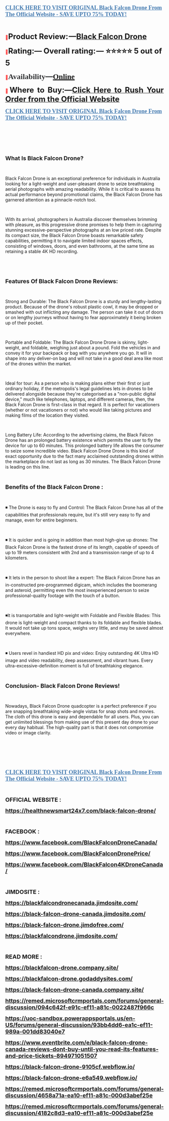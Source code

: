 <p align="left"><strong><a href="https://healthnewsmart24x7.com/black-falcon-drone-buy/" target="_blank"><span style="color: #437ab0;"><span style="font-family: 'Linux Libertine G';"><span style="font-size: large;"><u>CLICK HERE TO VISIT ORIGINAL Black Falcon Drone From The Official Website - SAVE UPTO 75% TODAY!</u></span></span></span></a></strong></p>
<p align="left"><br /> </p>
<p align="justify"><span style="color: #ff0000;">📣</span><span style="font-size: x-large;"><span lang="en-US"><strong>Product Review: &mdash;</strong></span></span><a href="https://www.facebook.com/BlackFalconDronePrice/" target="_blank"><span style="font-size: x-large;"><span lang="en-US"><strong>Black Falcon Drone</strong></span></span></a></p>
<p><span style="color: #ff0000;">📣</span><span style="font-size: x-large;"><span lang="en-US"><strong>Rating:&mdash; Overall rating: &mdash; ⭐⭐⭐⭐⭐ 5 out of 5</strong></span></span></p>
<p><strong><span style="color: #ff0000;">📣</span></strong><strong><span style="color: #323335;"><span style="font-family: 'PT Serif', serif;"><span style="font-size: x-large;"><span lang="en-US"><strong>Availability</strong></span></span></span></span></strong><strong><span style="color: #323335;"><span style="font-size: x-large;">&mdash;</span></span></strong><strong><a href="https://www.facebook.com/BlackFalcon4KDroneCanada/" target="_blank"><span style="font-family: 'PT Serif', serif;"><span style="font-size: x-large;"><span lang="en-US"><u><strong>Online</strong></u></span></span></span></a></strong></p>
<p align="justify"><span style="color: #ff0000;">📣</span><span style="font-size: x-large;"><span lang="en-US"><strong>Where to Buy:&mdash;</strong></span></span><a href="https://www.facebook.com/BlackFalconDroneCanada/"><span style="font-size: x-large;"><strong>Click Here to Rush Your Order from the Official Website</strong></span></a></p>
<p align="left"><strong><a href="https://healthnewsmart24x7.com/black-falcon-drone-buy/" target="_blank"><span style="color: #437ab0;"><span style="font-family: 'Linux Libertine G';"><span style="font-size: large;"><span lang="en-US"><u><strong>CLICK HERE TO VISIT ORIGINAL Black Falcon Drone From The Official Website - SAVE UPTO 75% TODAY!</strong></u></span></span></span></span></a></strong></p>
<p>&nbsp;</p>
<p>&nbsp;</p>
<p>&nbsp;</p>
<p><span style="font-size: large;"><strong>W</strong></span><span style="font-size: large;"><strong>hat</strong></span><span style="font-size: large;"><strong> I</strong></span><span style="font-size: large;"><strong>s</strong></span><span style="font-size: large;"><strong> Black Falcon Drone?</strong></span></p>
<p>&nbsp;</p>
<p>Black Falcon Drone is an exceptional preference for individuals in Australia looking for a light-weight and user-pleasant drone to seize breathtaking aerial photographs with amazing readability. While it is critical to assess its actual performance beyond promotional claims, the Black Falcon Drone has garnered attention as a pinnacle-notch tool.</p>
<p>&nbsp;</p>
<p>With its arrival, photographers in Australia discover themselves brimming with pleasure, as this progressive drone promises to help them in capturing stunning excessive-perspective photographs at an low priced rate. Despite its compact size, the Black Falcon Drone boasts remarkable safety capabilities, permitting it to navigate limited indoor spaces effects, consisting of windows, doors, and even bathrooms, at the same time as retaining a stable 4K HD recording.</p>
<p>&nbsp;</p>
<p>&nbsp;</p>
<p><span style="font-size: large;"><strong>Features Of Black Falcon Drone Reviews:</strong></span></p>
<p>&nbsp;</p>
<p>Strong and Durable: The Black Falcon Drone is a sturdy and lengthy-lasting product. Because of the drone's robust plastic cowl, it may be dropped or smashed with out inflicting any damage. The person can take it out of doors or on lengthy journeys without having to fear approximately it being broken up of their pocket.</p>
<p>&nbsp;</p>
<p>Portable and Foldable: The Black Falcon Drone Drone is skinny, light-weight, and foldable, weighing just about a pound. Fold the vehicles in and convey it for your backpack or bag with you anywhere you go. It will in shape into any deliver-on bag and will not take in a good deal area like most of the drones within the market.</p>
<p>&nbsp;</p>
<p>Ideal for tour: As a person who is making plans either their first or just ordinary holiday, if the metropolis's legal guidelines lets in drones to be delivered alongside because they're categorised as a "non-public digital device," much like telephones, laptops, and different cameras, then, the Black Falcon Drone is first-class in that regard. It is perfect for vacationers (whether or not vacationers or not) who would like taking pictures and making films of the location they visited.</p>
<p>&nbsp;</p>
<p>Long Battery Life: According to the advertising claims, the Black Falcon Drone has an prolonged battery existence which permits the user to fly the device for up to 60 minutes. This prolonged battery life allows the consumer to seize some incredible video. Black Falcon Drone Drone is this kind of exact opportunity due to the fact many acclaimed outstanding drones within the marketplace do not last as long as 30 minutes. The Black Falcon Drone is leading on this line.</p>
<p>&nbsp;</p>
<p><span style="font-size: large;"><strong>Benefits of the Black Falcon Drone :</strong></span></p>
<p>&nbsp;</p>
<p>◾ The Drone is easy to fly and Control: The Black Falcon Drone has all of the capabilities that professionals require, but it's still very easy to fly and manage, even for entire beginners.</p>
<p>&nbsp;</p>
<p>◾ It is quicker and is going in addition than most high-give up drones: The Black Falcon Drone is the fastest drone of its length, capable of speeds of up to 19 meters consistent with 2nd and a transmission range of up to 4 kilometers.</p>
<p>&nbsp;</p>
<p>◾ It lets in the person to shoot like a expert: The Black Falcon Drone has an in-constructed pre-programmed digicam, which includes the boomerang and asteroid, permitting even the most inexperienced person to seize professional-quality footage with the touch of a button.</p>
<p>&nbsp;</p>
<p>◾It is transportable and light-weight with Foldable and Flexible Blades: This drone is light-weight and compact thanks to its foldable and flexible blades. It would not take up tons space, weighs very little, and may be saved almost everywhere.</p>
<p>&nbsp;</p>
<p>◾ Users revel in handiest HD pix and video: Enjoy outstanding 4K Ultra HD image and video readability, deep assessment, and vibrant hues. Every ultra-excessive-definition moment is full of breathtaking elegance.</p>
<p>&nbsp;</p>
<p><span style="font-size: large;"><strong>Conclusion- Black Falcon Drone Reviews!</strong></span></p>
<p>&nbsp;</p>
<p>Nowadays, Black Falcon Drone quadcopter is a perfect preference if you are snapping breathtaking wide-angle vistas for snap shots and movies. The cloth of this drone is easy and dependable for all users. Plus, you can get unlimited blessings from making use of this present day drone to your every day habitual. The high-quality part is that it does not compromise video or image clarity.</p>
<p>&nbsp;</p>
<p>&nbsp;</p>
<p>&nbsp;</p>
<p align="left"><strong><a href="https://healthnewsmart24x7.com/black-falcon-drone-buy/" target="_blank"><span style="color: #437ab0;"><span style="font-family: 'Linux Libertine G';"><span style="font-size: large;"><span lang="en-US"><u><strong>CLICK HERE TO VISIT ORIGINAL Black Falcon Drone From The Official Website - SAVE UPTO 75% TODAY!</strong></u></span></span></span></span></a></strong></p>
<p align="left"><br /> </p>
<p><span style="font-size: large;"><strong>OFFICIAL WEBSITE :</strong></span></p>
<p><span style="font-size: large;"><strong><a href="https://healthnewsmart24x7.com/black-falcon-drone/">https://healthnewsmart24x7.com/black-falcon-drone/</a></strong></span></p>
<p>&nbsp;</p>
<p><span style="font-size: large;"><strong>FACEBOOK :</strong></span></p>
<p><span style="font-size: large;"><strong><a href="https://www.facebook.com/BlackFalconDroneCanada/">https://www.facebook.com/BlackFalconDroneCanada/</a></strong></span></p>
<p><span style="font-size: large;"><strong><a href="https://www.facebook.com/BlackFalconDronePrice/">https://www.facebook.com/BlackFalconDronePrice/</a></strong></span></p>
<p><span style="font-size: large;"><strong><a href="https://www.facebook.com/BlackFalcon4KDroneCanada/">https://www.facebook.com/BlackFalcon4KDroneCanada/</a></strong></span></p>
<p>&nbsp;</p>
<p><span style="font-size: large;"><strong>JIMDOSITE :</strong></span></p>
<p><span style="font-size: large;"><strong><a href="https://blackfalcondronecanada.jimdosite.com/">https://blackfalcondronecanada.jimdosite.com/</a></strong></span></p>
<p><span style="font-size: large;"><strong><a href="https://black-falcon-drone-canada.jimdosite.com/">https://black-falcon-drone-canada.jimdosite.com/</a></strong></span></p>
<p><span style="font-size: large;"><strong><a href="https://black-falcon-drone.jimdofree.com/">https://black-falcon-drone.jimdofree.com/</a></strong></span></p>
<p><span style="font-size: large;"><strong><a href="https://blackfalcondrone.jimdosite.com/">https://blackfalcondrone.jimdosite.com/</a></strong></span></p>
<p>&nbsp;</p>
<p><span style="font-size: large;"><strong>READ MORE :</strong></span></p>
<p><span style="font-size: large;"><strong><a href="https://blackfalcon-drone.company.site/">https://blackfalcon-drone.company.site/</a></strong></span></p>
<p><span style="font-size: large;"><strong><a href="https://blackfalcon-drone.godaddysites.com/">https://blackfalcon-drone.godaddysites.com/</a></strong></span></p>
<p><span style="font-size: large;"><strong><a href="https://black-falcon-drone-canada.company.site/">https://black-falcon-drone-canada.company.site/</a></strong></span></p>
<p><span style="font-size: large;"><strong><a href="https://remed.microsoftcrmportals.com/forums/general-discussion/094c642f-e91c-ef11-a81c-0022487f966c">https://remed.microsoftcrmportals.com/forums/general-discussion/094c642f-e91c-ef11-a81c-0022487f966c</a></strong></span></p>
<p><span style="font-size: large;"><strong><a href="https://uoc-sandbox.powerappsportals.us/en-US/forums/general-discussion/93bb4dd6-ea1c-ef11-989a-001dd83040e7">https://uoc-sandbox.powerappsportals.us/en-US/forums/general-discussion/93bb4dd6-ea1c-ef11-989a-001dd83040e7</a></strong></span></p>
<p><span style="font-size: large;"><strong><a href="https://www.eventbrite.com/e/black-falcon-drone-canada-reviews-dont-buy-until-you-read-its-features-and-price-tickets-894971051507">https://www.eventbrite.com/e/black-falcon-drone-canada-reviews-dont-buy-until-you-read-its-features-and-price-tickets-894971051507</a></strong></span></p>
<p><span style="font-size: large;"><strong><a href="https://black-falcon-drone-9105cf.webflow.io/">https://black-falcon-drone-9105cf.webflow.io/</a></strong></span></p>
<p><span style="font-size: large;"><strong><a href="https://black-falcon-drone-e6a549.webflow.io/">https://black-falcon-drone-e6a549.webflow.io/</a></strong></span></p>
<p><span style="font-size: large;"><strong><a href="https://remed.microsoftcrmportals.com/forums/general-discussion/4658a71a-ea10-ef11-a81c-000d3abef25e">https://remed.microsoftcrmportals.com/forums/general-discussion/4658a71a-ea10-ef11-a81c-000d3abef25e</a></strong></span></p>
<p><span style="font-size: large;"><strong><a href="https://remed.microsoftcrmportals.com/forums/general-discussion/4182c8d3-ea10-ef11-a81c-000d3abef25e">https://remed.microsoftcrmportals.com/forums/general-discussion/4182c8d3-ea10-ef11-a81c-000d3abef25e</a></strong></span></p>
